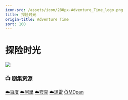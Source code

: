 ```yaml
---
icon-src: /assets/icon/280px-Adventure_Time_logo.png
title: 探险时光
origin-title: Adventure Time
sort: 100
---
```

# 探险时光

![](/assets/image/adventure-time.jpeg)

### 📺 剧集资源

[☁️百度](https://pan.baidu.com/s/1l11uebKjdDsZaCQLDblFBg?pwd=qwyz) [☁️阿里](https://www.alipan.com/s/bqtwvUc7oCX) [☁️夸克](https://pan.quark.cn/s/a43a5b8f141d) [☁️迅雷](https://pan.xunlei.com/s/VOcLFVlbDKCsUOEeUDIyqT2wA1?pwd=iy9s#) [📺MDpan](https://pan.mdsub.top/%E6%8E%A2%E9%99%A9%E6%97%B6%E5%85%89)